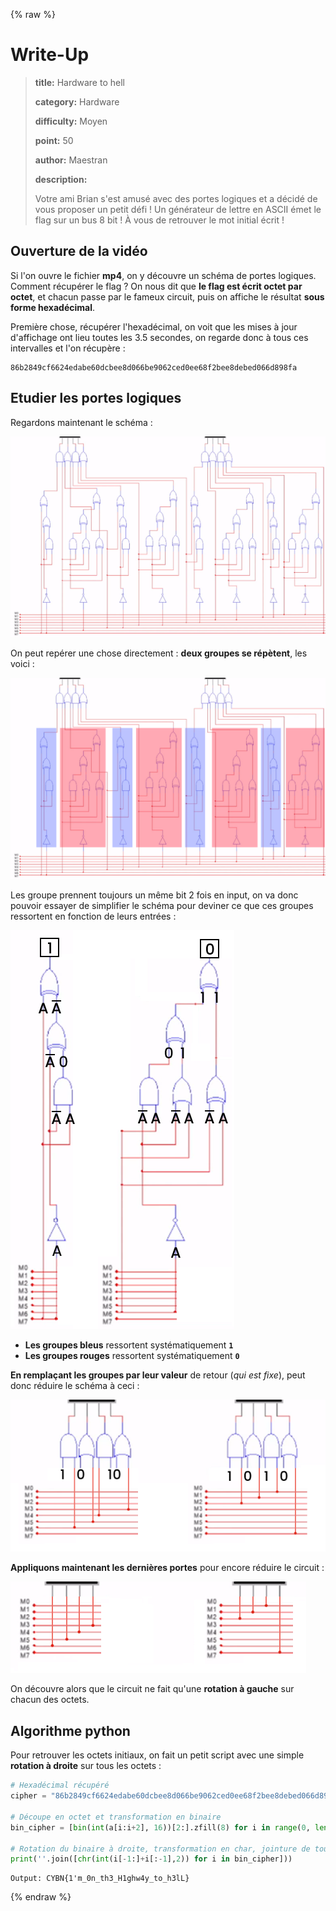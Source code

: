 {% raw %}
# Write-Up
> **title:** Hardware to hell
>
> **category:** Hardware
>
> **difficulty:** Moyen
>
> **point:** 50
>
> **author:** Maestran
>
> **description:**
>
> Votre ami Brian s'est amusé avec des portes logiques et a décidé de vous proposer un petit défi ! Un générateur de lettre en ASCII émet le flag sur un bus 8 bit ! À vous de retrouver le mot initial écrit !

## Ouverture de la vidéo

Si l'on ouvre le fichier **mp4**, on y découvre un schéma de portes logiques. Comment récupérer le flag ? On nous dit que **le flag est écrit octet par octet**, et chacun passe par le fameux circuit, puis on affiche le résultat **sous forme hexadécimal**.

Première chose, récupérer l'hexadécimal, on voit que les mises à jour d'affichage ont lieu toutes les 3.5 secondes, on regarde donc à tous ces intervalles et l'on récupère :
```
86b2849cf6624edabe60dcbee8d066be9062ced0ee68f2bee8debed066d898fa
```

## Etudier les portes logiques

Regardons maintenant le schéma :

![Schéma du circuit](images/schema.png)

On peut repérer une chose directement : **deux groupes se répètent**, les voici :

![Schéma des zones du circuit](images/zones.png)

Les groupe prennent toujours un même bit 2 fois en input, on va donc pouvoir essayer de simplifier le schéma pour deviner ce que ces groupes ressortent en fonction de leurs entrées :

![Schéma des groupes de circuit](images/circuit1.png)

- **Les groupes bleus** ressortent systématiquement **`1`**
- **Les groupes rouges** ressortent systématiquement **`0`**

**En remplaçant les groupes par leur valeur** de retour (*qui est fixe*), peut donc réduire le schéma à ceci :

![Schéma du circuit simplifié](images/circuit2.png)

**Appliquons maintenant les dernières portes** pour encore réduire le circuit :

![Schéma du circuit encore plus simplifié](images/circuit3.png)

On découvre alors que le circuit ne fait qu'une **rotation à gauche** sur chacun des octets.


## Algorithme python

Pour retrouver les octets initiaux, on fait un petit script avec une simple **rotation à droite** sur tous les octets :

```python
# Hexadécimal récupéré
cipher = "86b2849cf6624edabe60dcbee8d066be9062ced0ee68f2bee8debed066d898fa"

# Découpe en octet et transformation en binaire
bin_cipher = [bin(int(a[i:i+2], 16))[2:].zfill(8) for i in range(0, len(a), 2)]

# Rotation du binaire à droite, transformation en char, jointure de tous les char
print(''.join([chr(int(i[-1:]+i[:-1],2)) for i in bin_cipher]))
```

```
Output: CYBN{1'm_0n_th3_H1ghw4y_to_h3lL}
```
{% endraw %}
